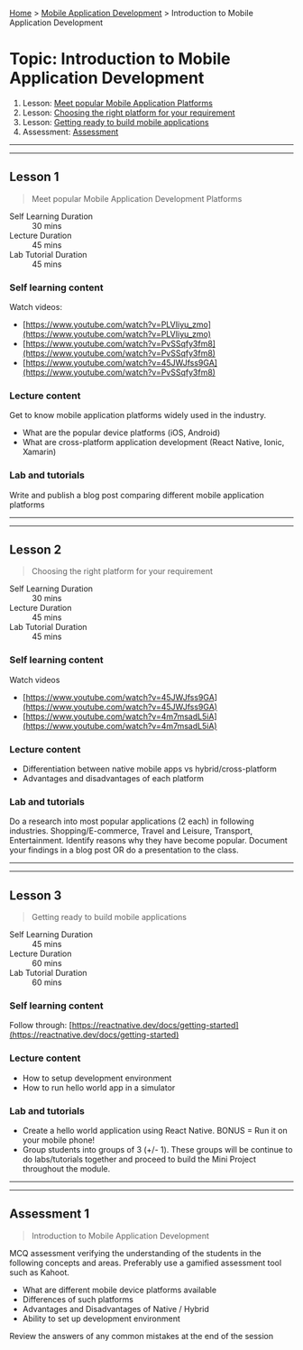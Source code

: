 [Home](../README.md) > [Mobile Application Development](./README.md) > Introduction to Mobile Application Development

# Topic: Introduction to Mobile Application Development

1. Lesson: [Meet popular Mobile Application Platforms](#lesson-1)
2. Lesson: [Choosing the right platform for your requirement](#lesson-2)
3. Lesson: [Getting ready to build mobile applications](#lesson-3)
4. Assessment: [Assessment](#assessment-1)

---

---

## Lesson 1

> Meet popular Mobile Application Development Platforms

<dl>
<dt>Self Learning Duration</dt>
<dd>30 mins</dd>
<dt>Lecture Duration</dt>
<dd>45 mins</dd>
<dt>Lab Tutorial Duration</dt>
<dd>45 mins</dd>
</dl>

### Self learning content

Watch videos:
- [https://www.youtube.com/watch?v=PLVIiyu_zmo](https://www.youtube.com/watch?v=PLVIiyu_zmo)
- [https://www.youtube.com/watch?v=PvSSqfy3fm8](https://www.youtube.com/watch?v=PvSSqfy3fm8)
- [https://www.youtube.com/watch?v=45JWJfss9GA](https://www.youtube.com/watch?v=PvSSqfy3fm8)


### Lecture content

Get to know mobile application platforms widely used in the industry.
- What are the popular device platforms (iOS, Android)
- What are cross-platform application development (React Native, Ionic, Xamarin)

### Lab and tutorials

Write and publish a blog post comparing different mobile application platforms

---

---

## Lesson 2

> Choosing the right platform for your requirement

<dl>
<dt>Self Learning Duration</dt>
<dd>30 mins</dd>
<dt>Lecture Duration</dt>
<dd>45 mins</dd>
<dt>Lab Tutorial Duration</dt>
<dd>45 mins</dd>
</dl>

### Self learning content

Watch videos
- [https://www.youtube.com/watch?v=45JWJfss9GA](https://www.youtube.com/watch?v=45JWJfss9GA)
- [https://www.youtube.com/watch?v=4m7msadL5iA](https://www.youtube.com/watch?v=4m7msadL5iA)

### Lecture content

- Differentiation between native mobile apps vs hybrid/cross-platform
- Advantages and disadvantages of each platform

### Lab and tutorials

Do a research into most popular applications (2 each) in following industries. Shopping/E-commerce, Travel and Leisure, Transport, Entertainment. Identify reasons why they have become popular. Document your findings in a blog post OR do a presentation to the class.

---

---


## Lesson 3

> Getting ready to build mobile applications

<dl>
<dt>Self Learning Duration</dt>
<dd>45 mins</dd>
<dt>Lecture Duration</dt>
<dd>60 mins</dd>
<dt>Lab Tutorial Duration</dt>
<dd>60 mins</dd>
</dl>

### Self learning content

Follow through: [https://reactnative.dev/docs/getting-started](https://reactnative.dev/docs/getting-started)

### Lecture content

- How to setup development environment
- How to run hello world app in a simulator

### Lab and tutorials

- Create a hello world application using React Native. BONUS = Run it on your mobile phone!
- Group students into groups of 3 (+/- 1). These groups will be continue to do labs/tutorials together and proceed to build the Mini Project throughout the module.

---

---

## Assessment 1

> Introduction to Mobile Application Development

MCQ assessment verifying the understanding of the students in the following concepts and areas. Preferably use a gamified assessment tool such as Kahoot.

 - What are different mobile device platforms available
 - Differences of such platforms
 - Advantages and Disadvantages of Native / Hybrid
 - Ability to set up development environment

Review the answers of any common mistakes at the end of the session